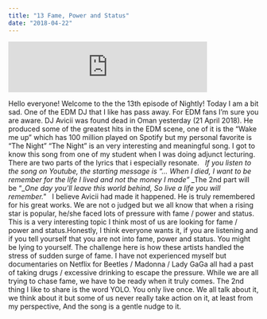 ```yaml
---
title: "13 Fame, Power and Status"
date: "2018-04-22"
---
```


<iframe src="https://anchor.fm/bosslee/embed/episodes/13-Fame--Power-and-Status-e1c47t" width="400px" height="102px" frameborder="0" scrolling="no"></iframe>

 Hello everyone! Welcome to the the 13th episode of Nightly! Today I am a bit sad. One of the EDM DJ that I like has pass away. For EDM fans I’m sure you are aware. DJ Avicii was found dead in Oman yesterday (21 April 2018). He produced some of the greatest hits in the EDM scene, one of it is the “Wake me up” which has 100 million played on Spotify but my personal favorite is “The Night” “The Night” is an very interesting and meaningful song. I got to know this song from one of my student when I was doing adjunct lecturing. There are two parts of the lyrics that i especially resonate.   _If you listen to the song on Youtube, the starting message is “... When I died, I want to be remember for the life I lived and not the money I made”_ _The 2nd part will be “__One day you'll leave this world behind, So live a life you will remember."_   I believe Avicii had made it happened. He is truly remembered for his great works. We are not o judged but we all know that when a rising star is popular, he/she faced lots of pressure with fame / power and status. This is a very interesting topic I think most of us are looking for fame / power and status.Honestly, I think everyone wants it, if you are listening and if you tell yourself that you are not into fame, power and status. You might be lying to yourself. The challenge here is how these artists handled the stress of sudden surge of fame. I have not experienced myself but documentaries on Netflix for Beetles / Madonna / Lady GaGa all had a past of taking drugs / excessive drinking to escape the pressure. While we are all trying to chase fame, we have to be ready when it truly comes. The 2nd thing I like to share is the word YOLO. You only live once. We all talk about it, we think about it but some of us never really take action on it, at least from my perspective, And the song is a gentle nudge to it.
